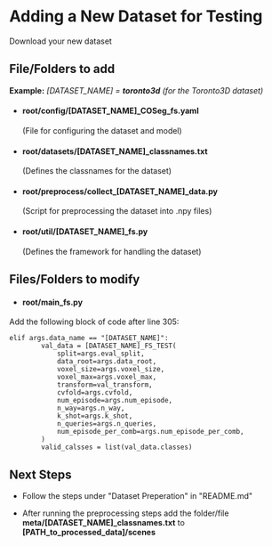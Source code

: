 # Adding a New Dataset for Testing

Download your new dataset

## File/Folders to add

**Example:** *[DATASET_NAME] = **toronto3d** (for the Toronto3D dataset)*

- #### root/config/[DATASET_NAME]_COSeg_fs.yaml
    (File for configuring the dataset and model)

- #### root/datasets/[DATASET_NAME]_classnames.txt
    (Defines the classnames for the dataset)

- #### root/preprocess/collect_[DATASET_NAME]_data.py
    (Script for preprocessing the dataset into .npy files)

- #### root/util/[DATASET_NAME]_fs.py
    (Defines the framework for handling the dataset)

## Files/Folders to modify

- #### root/main_fs.py

Add the following block of code after line 305:

```
elif args.data_name == "[DATASET_NAME]":
        val_data = [DATASET_NAME]_FS_TEST(
            split=args.eval_split,
            data_root=args.data_root,
            voxel_size=args.voxel_size,
            voxel_max=args.voxel_max,
            transform=val_transform,
            cvfold=args.cvfold,
            num_episode=args.num_episode,
            n_way=args.n_way,
            k_shot=args.k_shot,
            n_queries=args.n_queries,
            num_episode_per_comb=args.num_episode_per_comb,
        )
        valid_calsses = list(val_data.classes)
```

## Next Steps

- Follow the steps under "Dataset Preperation" in "README.md"

- After running the preprocessing steps add the folder/file **meta/[DATASET_NAME]_classnames.txt** to **[PATH_to_processed_data]/scenes**